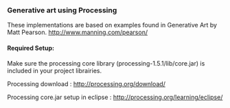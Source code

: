 ### Generative art using Processing

These implementations are based on examples found in Generative Art by Matt Pearson.
http://www.manning.com/pearson/

#### Required Setup:

Make sure the processing core library (processing-1.5.1/lib/core.jar) is included in your project librairies.

Processing download : http://processing.org/download/ 

Processing core.jar setup in eclipse : http://processing.org/learning/eclipse/
